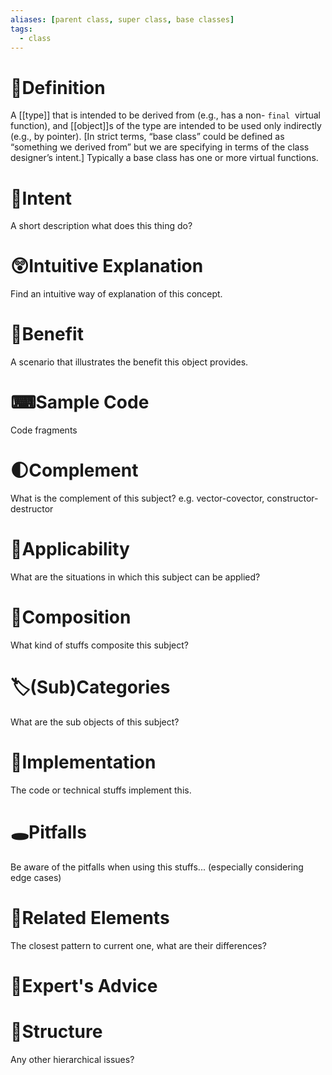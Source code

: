 ```yaml
---
aliases: [parent class, super class, base classes]
tags:
  - class
---
```


# 📝Definition
A [[type]] that is intended to be derived from (e.g., has a non- `final`  virtual function), and [[object]]s of the type are intended to be used only indirectly (e.g., by pointer). [In strict terms, “base class” could be defined as “something we derived from” but we are specifying in terms of the class designer’s intent.] Typically a base class has one or more virtual functions.

# 🎯Intent
 A short description what does this thing do?

# 😲Intuitive Explanation
Find an intuitive way of explanation of this concept.

# 🚀Benefit
 A scenario that illustrates the benefit this object provides.

# ⌨Sample Code
 Code fragments

# 🌓Complement
What is the complement of this subject? e.g. vector-covector, constructor-destructor

# 🤳Applicability
 What are the situations in which this subject can be applied?

# 🧪Composition
What kind of stuffs composite this subject?

# 🏷(Sub)Categories
What are the sub objects of this subject?

# 🔎Implementation
 The code or technical stuffs implement this.

# 🕳Pitfalls
Be aware of the pitfalls when using this stuffs... (especially considering edge cases)

# 🌱Related Elements
 The closest pattern to current one, what are their differences?

# 🥼Expert's Advice

# 🧱Structure
Any other hierarchical issues?
